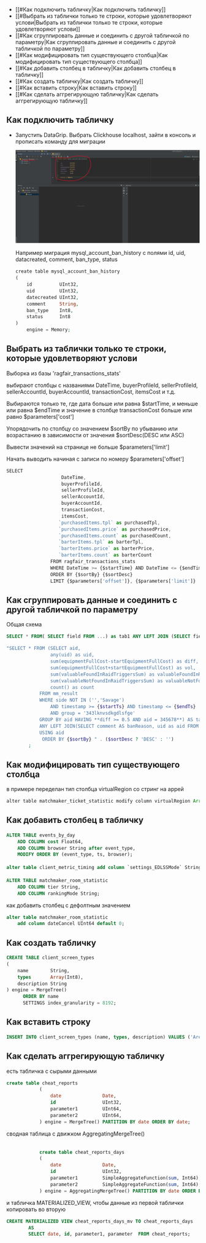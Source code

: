 - [[#Как подключить табличку|Как подключить табличку]]
- [[#Выбрать из таблички только те строки, которые удовлетворяют услови|Выбрать из таблички только те строки, которые удовлетворяют услови]]
- [[#Как сгруппировать данные и соединить с другой табличкой по параметру|Как сгруппировать данные и соединить с другой табличкой по параметру]]
- [[#Как модифицировать тип существующего столбца|Как модифицировать тип существующего столбца]]
- [[#Как добавить столбец в табличку|Как добавить столбец в табличку]]
- [[#Как создать табличку|Как создать табличку]]
- [[#Как вставить строку|Как вставить строку]]
- [[#Как сделать аггрегирующую табличку|Как сделать аггрегирующую табличку]]

## Как подключить табличку

- Запустить DataGrip. Выбрать Clickhouse localhost, зайти в консоль и прописать команду для миграции
    
    ![ClickHouse%200dbec1dbcba4442f96b5c728b09808e0/Untitled.png](Работа/Базы%20Данных/ClickHouse/Untitled.png)
    
    Например миграция mysql_account_ban_history с полями id, uid, datacreated, comment, ban_type, status
    
    ```php
    create table mysql_account_ban_history
    (
        id          UInt32,
        uid         UInt32,
        datecreated UInt32,
        comment     String,
        ban_type    Int8,
        status      Int8
    )
        engine = Memory;
    ```
    

## Выбрать из таблички только те строки, которые удовлетворяют услови

Выборка из базы 'ragfair_transactions_stats'

выбирают столбцы с названиями DateTime, buyerProfileId, sellerProfileId, sellerAccountId, buyerAccountId, transactionCost, itemsCost и т.д.

Выбираются только те, где дата больше или равна $startTime, и меньше или равна $endTime и значение в столбце transactionCost больше или равно $parameters['cost']

Упорядочить по столбцу со значением $sortBy по убыванию или возрастанию в зависимости от значения $sortDesc(DESC или ASC)

Вывести значений на странице не больше $parameters['limit']

Начать выводить начиная с записи по номеру $parameters['offset']

```jsx
SELECT 
       				DateTime,
       				buyerProfileId,
       				sellerProfileId,
       				sellerAccountId,
       				buyerAccountId,
       				transactionCost,
       				itemsCost,
			       `purchasedItems.tpl` as purchasedTpl,
			       `purchasedItems.price` as purchasedPrice,
			       `purchasedItems.count` as purchasedCount,
			       `barterItems.tpl` as barterTpl,
			       `barterItems.price` as barterPrice,
			       `barterItems.count` as barterCount
			    FROM ragfair_transactions_stats
				WHERE DateTime >= {$startTime} AND DateTime <= {$endTime} AND transactionCost >= {$parameters['cost']}
				ORDER BY {$sortBy} {$sortDesc}
				LIMIT {$parameters['offset']}, {$parameters['limit']}
```

## Как сгруппировать данные и соединить с другой табличкой по параметру

Общая схема

```sql
SELECT * FROM( SELECT field FROM ...) as tab1 ANY LEFT JOIN (SELECT field FROM ...) AS tab2 USING field
```

```php
"SELECT * FROM (SELECT aid,
		        any(uid) as uid,
		        sum(equipmentFullCost-startEquipmentFullCost) as diff,
		        sum(equipmentFullCost+startEquipmentFullCost) as vol,
				sum(valuableFoundInRaidTriggersSum) as valuableFoundInRaidTriggersSum,
		      	sum(valuableNotFoundInRaidTriggersSum) as valuableNotFoundInRaidTriggersSum,
		        count() as count
		    FROM mm_result
		    WHERE side NOT IN ('','Savage')
		        AND timestamp >= {$startTs} AND timestamp <= {$endTs}
		        AND group = '343lknvsdkgdlsfge'
		    GROUP BY aid HAVING **diff >= 0.5 AND aid = 345678**) AS tab1
		    ANY LEFT JOIN(SELECT comment AS banReason, uid as aid FROM mysql_account_ban_history WHERE status > {$now} OR status = -1 ) AS tab2
		    USING aid
		     ORDER BY {$sortBy} " . ($sortDesc ? 'DESC' : '')
		;
```

## Как модифицировать тип существующего столбца

в примере переделан тип столбца virtualRegion со стринг на аррей

```jsx
alter table matchmaker_ticket_statistic modify column virtualRegion Array(String);
```

## Как добавить столбец в табличку

```sql
ALTER TABLE events_by_day
    ADD COLUMN cost Float64,
    ADD COLUMN browser String after event_type,
    MODIFY ORDER BY (event_type, ts, browser);
    
alter table client_metric_timing add column `settings_EDLSSMode` String

ALTER TABLE matchmaker_room_statistic
    ADD COLUMN tier String,
    ADD COLUMN rankingMode String;
```

как добавить столбец с дефолтным значением

```sql
alter table matchmaker_room_statistic
	add column dateCancel UInt64 default 0;
```

## Как создать табличку

```sql
CREATE TABLE client_screen_types
(
    name        String,
    types       Array(Int8),
    description String
) engine = MergeTree()
      ORDER BY name
      SETTINGS index_granularity = 8192;
```

## Как вставить строку

```sql
INSERT INTO client_screen_types (name, types, description) VALUES ('ArenaInventoryScreen', [1], '') ;
```

## Как сделать аггрегирующую табличку

есть табличка с сырыми данными

```sql
create table cheat_reports
			(
			    date               Date,
			    id                 UInt32,
			    parameter1         UInt64,
			    parameter2         UInt64,
			) engine = MergeTree() PARTITION BY date ORDER BY date;
```

сводная таблица с движком AggregatingMergeTree()

```sql

			create table cheat_reports_days
			(
			    date               Date,
			    id                 UInt32,
			    parameter1         SimpleAggregateFunction(sum, Int64),
			    parameter2         SimpleAggregateFunction(sum, Int64),
			) engine = AggregatingMergeTree() PARTITION BY date ORDER BY (id, date) SETTINGS index_granularity = 8192;
```

и табличка MATERIALIZED_VIEW, чтобы данные из первой таблички копировать во вторую

```sql
CREATE MATERIALIZED VIEW cheat_reports_days_mv TO cheat_reports_days
		AS
		SELECT date, id, parameter1, parameter	FROM cheat_reports;
```
